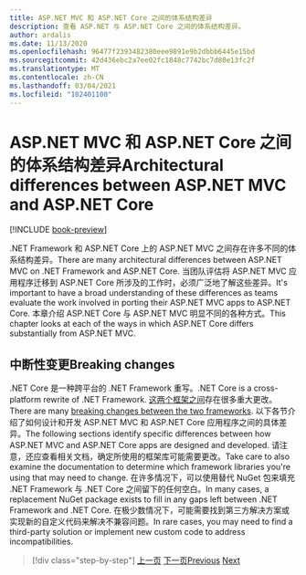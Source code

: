 ```yaml
---
title: ASP.NET MVC 和 ASP.NET Core 之间的体系结构差异
description: 查看 ASP.NET 与 ASP.NET Core 之间的体系结构差异。
author: ardalis
ms.date: 11/13/2020
ms.openlocfilehash: 96477f2393482380eee9891e9b2dbbb6445e15bd
ms.sourcegitcommit: 42d436ebc2a7ee02fc1848c7742bc7d80e13fc2f
ms.translationtype: MT
ms.contentlocale: zh-CN
ms.lasthandoff: 03/04/2021
ms.locfileid: "102401100"
---
```

# <a name="architectural-differences-between-aspnet-mvc-and-aspnet-core"></a><span data-ttu-id="0caef-103">ASP.NET MVC 和 ASP.NET Core 之间的体系结构差异</span><span class="sxs-lookup"><span data-stu-id="0caef-103">Architectural differences between ASP.NET MVC and ASP.NET Core</span></span>

[!INCLUDE [book-preview](../../../includes/book-preview.md)]

<span data-ttu-id="0caef-104">.NET Framework 和 ASP.NET Core 上的 ASP.NET MVC 之间存在许多不同的体系结构差异。</span><span class="sxs-lookup"><span data-stu-id="0caef-104">There are many architectural differences between ASP.NET MVC on .NET Framework and ASP.NET Core.</span></span> <span data-ttu-id="0caef-105">当团队评估将 ASP.NET MVC 应用程序迁移到 ASP.NET Core 所涉及的工作时，必须广泛地了解这些差异。</span><span class="sxs-lookup"><span data-stu-id="0caef-105">It's important to have a broad understanding of these differences as teams evaluate the work involved in porting their ASP.NET MVC apps to ASP.NET Core.</span></span> <span data-ttu-id="0caef-106">本章介绍 ASP.NET Core 与 ASP.NET MVC 明显不同的各种方式。</span><span class="sxs-lookup"><span data-stu-id="0caef-106">This chapter looks at each of the ways in which ASP.NET Core differs substantially from ASP.NET MVC.</span></span>

## <a name="breaking-changes"></a><span data-ttu-id="0caef-107">中断性变更</span><span class="sxs-lookup"><span data-stu-id="0caef-107">Breaking changes</span></span>

<span data-ttu-id="0caef-108">.NET Core 是一种跨平台的 .NET Framework 重写。</span><span class="sxs-lookup"><span data-stu-id="0caef-108">.NET Core is a cross-platform rewrite of .NET Framework.</span></span> <span data-ttu-id="0caef-109">[这两个框架之间](../../core/compatibility/fx-core.md)存在很多重大更改。</span><span class="sxs-lookup"><span data-stu-id="0caef-109">There are many [breaking changes between the two frameworks](../../core/compatibility/fx-core.md).</span></span> <span data-ttu-id="0caef-110">以下各节介绍了如何设计和开发 ASP.NET MVC 和 ASP.NET Core 应用程序之间的具体差异。</span><span class="sxs-lookup"><span data-stu-id="0caef-110">The following sections identify specific differences between how ASP.NET MVC and ASP.NET Core apps are designed and developed.</span></span> <span data-ttu-id="0caef-111">请注意，还应查看相关文档，确定所使用的框架库可能需要更改。</span><span class="sxs-lookup"><span data-stu-id="0caef-111">Take care to also examine the documentation to determine which framework libraries you're using that may need to change.</span></span> <span data-ttu-id="0caef-112">在许多情况下，可以使用替代 NuGet 包来填充 .NET Framework 与 .NET Core 之间留下的任何空白。</span><span class="sxs-lookup"><span data-stu-id="0caef-112">In many cases, a replacement NuGet package exists to fill in any gaps left between .NET Framework and .NET Core.</span></span> <span data-ttu-id="0caef-113">在极少数情况下，可能需要找到第三方解决方案或实现新的自定义代码来解决不兼容问题。</span><span class="sxs-lookup"><span data-stu-id="0caef-113">In rare cases, you may need to find a third-party solution or implement new custom code to address incompatibilities.</span></span>

>[!div class="step-by-step"]
><span data-ttu-id="0caef-114">[上一页](additional-migration-resources.md)
>[下一页](app-startup-differences.md)</span><span class="sxs-lookup"><span data-stu-id="0caef-114">[Previous](additional-migration-resources.md)
[Next](app-startup-differences.md)</span></span>

